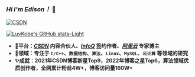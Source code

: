 ### *Hi I'm Edison！* 👋 


[![CSDN](https://img.shields.io/badge/Weblog-Albert%20Edison-blue?logo=Hoppscotch&logoWidth=20)](https://blog.csdn.net/m0_63325890)




<!--这是注释
<img align="left" src="https://github-readme-stats.vercel.app/api?username=LuvKobe&show_icons=true&icon_color=805AD5&text_color=718096&bg_color=ffffff&hide_title=true" />
-->


[![LuvKobe's GitHub stats-Light](https://github-readme-stats.vercel.app/api?username=LuvKobe&show_icons=true&theme=default#gh-light-mode-only)](https://github.com/anuraghazra/github-readme-stats#gh-light-mode-only)


<!--
这是注释
[![Top Langs](https://github-readme-stats.vercel.app/api/top-langs/?username=LuvKobe&layout=compact)](https://github.com/anuraghazra/github-readme-stats)*/
-->


- **🏅️平台：*[CSDN](https://blog.csdn.net/m0_63325890)* 内容合伙人、*[InfoQ](https://www.infoq.cn/u/edison)* 签约作者、*[阿里云](https://developer.aliyun.com/profile/expert/jouws6iz5bgna)* 专家博主**
- **🛫领域：专注于 `C/C++`、`数据结构`、`算法`、`Linux`、`MySQL`、`云计算` 等领域的研究**
- **✨成就：2021年CSDN博客新星Top9，2022年博客之星Top6，算法领域优质创作者，全网累计粉丝4W+，博客访问量160W+**



<!--
LuvKobe/LuvKobe** is a ✨ _special_ ✨ repository because its `README.md` (this file) appears on your GitHub profile.

Here are some ideas to get you started:

- 🔭 I’m currently working on ...
- 🌱 I’m currently learning ...
- 👯 I’m looking to collaborate on ...
- 🤔 I’m looking for help with ...
- 💬 Ask me about ...
- 📫 How to reach me: ...
- 😄 Pronouns: ...
- ⚡ Fun fact: ...
-->

